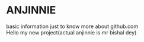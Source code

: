 # ANJINNIE
basic information just to know more about github.com
<br>
Hello my new project(actual anjinnie is mr bishal dey)

